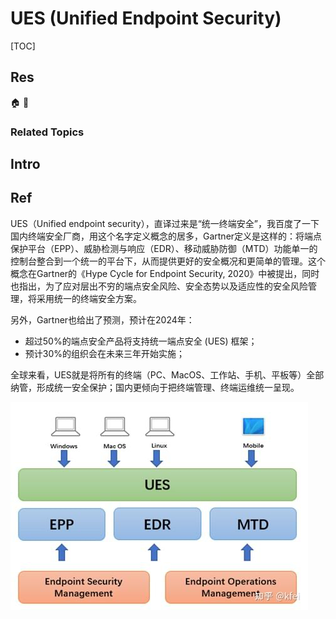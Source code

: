# UES (Unified Endpoint Security)

[TOC]



## Res
🏠 
🚧 


### Related Topics



## Intro



## Ref
[谈终端--UES 终端一体化 - kfei的文章 - 知乎]: https://zhuanlan.zhihu.com/p/525621402

UES（Unified endpoint security），直译过来是“统一终端安全”，我百度了一下国内终端安全厂商，用这个名字定义概念的居多，Gartner定义是这样的：将端点保护平台（EPP）、威胁检测与响应（EDR）、移动威胁防御（MTD）功能单一的控制台整合到一个统一的平台下，从而提供更好的安全概况和更简单的管理。这个概念在Gartner的《Hype Cycle for Endpoint Security, 2020》中被提出，同时也指出，为了应对层出不穷的端点安全风险、安全态势以及适应性的安全风险管理，将采用统一的终端安全方案。

另外，Gartner也给出了预测，预计在2024年：
- 超过50%的端点安全产品将支持统一端点安全 (UES) 框架；
- 预计30%的组织会在未来三年开始实施；

全球来看，UES就是将所有的终端（PC、MacOS、工作站、手机、平板等）全部纳管，形成统一安全保护；国内更倾向于把终端管理、终端运维统一呈现。

![](../../../../../Assets/Pics/Pasted%20image%2020240318214156.png)
